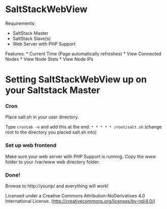 SaltStackWebView
=======

Requirements:

  * SaltStack Master
  * SaltStack Slave(s)
  * Web Server with PHP Support

Features:
    * Current Time (Page automatically refreshes)
    * View Connected Nodes
    * View Node Stats
    * View Node IPs

Setting SaltStackWebView up on your Saltstack Master
=======

 ### Cron

 Place salt.sh in your user directory.

 Type `crontab -e` and add this at the end:
 `* * * * * /root/salt.sh` (change root to the directory you placed salt.sh into)


 ### Set up web frontend

 Make sure your web server with PHP Support is running.
 Copy the www folder to your /var/www web directory folder.

 ### Done!

 Browse to http://yourip/ and everything will work!

Licensed under a Creative Commons Attribution-NoDerivatives 4.0 International License. (http://creativecommons.org/licenses/by-nd/4.0/)
